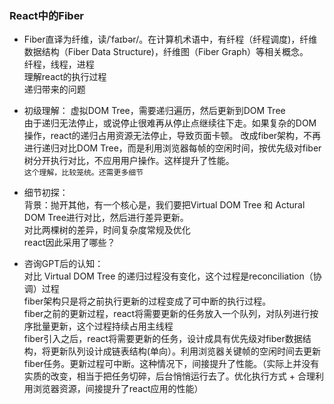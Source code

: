 ### React中的Fiber
- Fiber直译为纤维，读/ˈfaɪbər/。在计算机术语中，有纤程（纤程调度)，纤维数据结构（Fiber Data Structure)，纤维图（Fiber Graph）等相关概念。  
纤程，线程，进程  
理解react的执行过程  
递归带来的问题  
- 初级理解：
虚拟DOM Tree，需要递归遍历，然后更新到DOM Tree  
由于递归无法停止，或说停止很难再从停止点继续往下走。如果复杂的DOM操作，react的递归占用资源无法停止，导致页面卡顿。
改成fiber架构，不再进行递归对比DOM Tree，而是利用浏览器每帧的空闲时间，按优先级对fiber树分开执行对比，不应用用户操作。这样提升了性能。  
`这个理解，比较笼统。还需更多细节`

- 细节初探：  
背景：抛开其他，有一个核心是，我们要把Virtual DOM Tree 和 Actural DOM Tree进行对比，然后进行差异更新。  
对比两棵树的差异，时间复杂度常规及优化  
react因此采用了哪些？  

- 咨询GPT后的认知：  
对比 Virtual DOM Tree 的递归过程没有变化，这个过程是reconciliation（协调）过程  
fiber架构只是将之前执行更新的过程变成了可中断的执行过程。  
fiber之前的更新过程，react将需要更新的任务放入一个队列，对队列进行按序批量更新，这个过程持续占用主线程  
fiber引入之后，react将需要更新的任务，设计成具有优先级对fiber数据结构，将更新队列设计成链表结构(单向）。利用浏览器关键帧的空闲时间去更新fiber任务。更新过程可中断。这种情况下，间接提升了性能。（实际上并没有实质的改变，相当于把任务切碎，后台悄悄运行去了。优化执行方式 + 合理利用浏览器资源，间接提升了react应用的性能）
    
